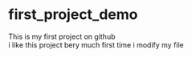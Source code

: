 # first_project_demo
This is my first project on github <br/>
i like this project bery much
first time i modify my file
